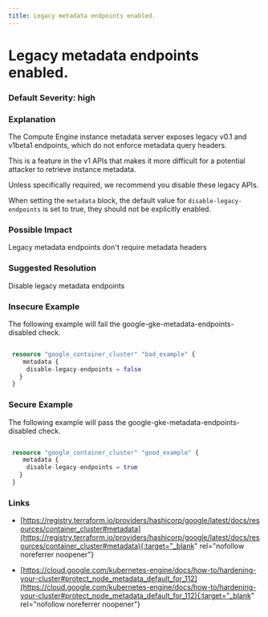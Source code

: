 ```yaml
---
title: Legacy metadata endpoints enabled.
---
```


# Legacy metadata endpoints enabled.

### Default Severity: <span class="severity high">high</span>

### Explanation

The Compute Engine instance metadata server exposes legacy v0.1 and v1beta1 endpoints, which do not enforce metadata query headers. 

This is a feature in the v1 APIs that makes it more difficult for a potential attacker to retrieve instance metadata. 

Unless specifically required, we recommend you disable these legacy APIs.

When setting the <code>metadata</code> block, the default value for <code>disable-legacy-endpoints</code> is set to true, they should not be explicitly enabled.

### Possible Impact
Legacy metadata endpoints don't require metadata headers

### Suggested Resolution
Disable legacy metadata endpoints


### Insecure Example

The following example will fail the google-gke-metadata-endpoints-disabled check.
```terraform

 resource "google_container_cluster" "bad_example" {
 	metadata {
     disable-legacy-endpoints = false
   }
 }
```



### Secure Example

The following example will pass the google-gke-metadata-endpoints-disabled check.
```terraform

 resource "google_container_cluster" "good_example" {
 	metadata {
     disable-legacy-endpoints = true
   }
 }
```



### Links


- [https://registry.terraform.io/providers/hashicorp/google/latest/docs/resources/container_cluster#metadata](https://registry.terraform.io/providers/hashicorp/google/latest/docs/resources/container_cluster#metadata){:target="_blank" rel="nofollow noreferrer noopener"}

- [https://cloud.google.com/kubernetes-engine/docs/how-to/hardening-your-cluster#protect_node_metadata_default_for_112](https://cloud.google.com/kubernetes-engine/docs/how-to/hardening-your-cluster#protect_node_metadata_default_for_112){:target="_blank" rel="nofollow noreferrer noopener"}



